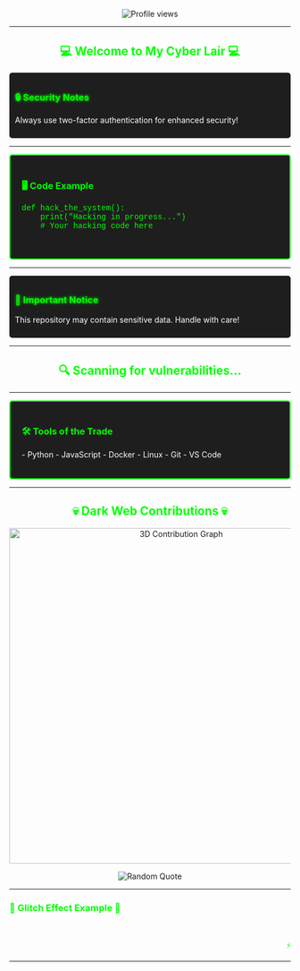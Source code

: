 <p align="center">
  <img src="https://komarev.com/ghpvc/?username=letho1608&label=Hacker%20Detection&color=brightgreen&style=plastic" alt="Profile views" />
</p>

---

<h2 align="center" style="color: #00ff00;">💻 Welcome to My Cyber Lair 💻</h2>

<div style="background-color: #1e1e1e; padding: 10px; border-radius: 5px;">
  <h3 style="color: #00ff00; text-shadow: 0 0 5px #00FF00;">🔒 Security Notes</h3>
  <p style="color: #ffffff;">Always use two-factor authentication for enhanced security!</p>
</div>

---

<div style="background-color: #1e1e1e; padding: 20px; border-radius: 5px; border: 2px solid #00ff00;">
  <h3 style="color: #00ff00;">🖥️ Code Example</h3>
  <pre style="color: #00ff00; font-family: 'Courier New', Courier, monospace;">
def hack_the_system():
    print("Hacking in progress...")
    # Your hacking code here
  </pre>
</div>

---

<div style="background-color: #1e1e1e; padding: 10px; border-radius: 5px;">
  <h3 style="color: #00ff00; text-shadow: 0 0 5px #00FF00;">🚨 Important Notice</h3>
  <p style="color: #ffffff;">This repository may contain sensitive data. Handle with care!</p>
</div>

---

<h2 align="center" style="color: #00ff00;">🔍 Scanning for vulnerabilities...</h2>

---

<div style="background-color: #1e1e1e; padding: 20px; border-radius: 5px; border: 2px solid #00ff00;">
  <h3 style="color: #00ff00;">🛠️ Tools of the Trade</h3>
  <p style="color: #ffffff;">
    - Python  
    - JavaScript  
    - Docker  
    - Linux  
    - Git  
    - VS Code  
  </p>
</div>

---

<h2 align="center" style="color: #00ff00;">💀 Dark Web Contributions 💀</h2>

<p align="center">
  <img src="https://cdn.jsdelivr.net/gh/ashutosh00710/github-profile-3d-contrib@master/docs/preview.gif" alt="3D Contribution Graph" width="600px"/>
</p>

<p align="center">
  <img src="https://quotes-github-readme.vercel.app/api?type=horizontal&theme=dark&background=000000&color=00FF00" alt="Random Quote" />
</p>

---

<div style="color: #00ff00; animation: glitch 1s infinite;">
  <h3>💾 Glitch Effect Example 💾</h3>
  <p style="color: #ffffff;">This text has a glitch effect!</p>
</div>

<p align="center">
  <marquee behavior="scroll" direction="left" scrollamount="10" style="color: #00ff00;">⚡ Stay sharp and keep hacking! ⚡</marquee>
</p>

---

